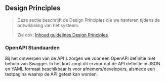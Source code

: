 ## Design Principles

> Deze sectie beschrijft de Design Principles die we hanteren tijdens de ontwikkeling van het systeem.
> 
> Zie ook: [Inhoud guidelines Design Principles](https://structurizr.com/help/documentation/principles)

### OpenAPI Standaarden

Bij het ontwerpen van de API's zorgen we voor een OpenAPI definitie met behulp van Swagger.
In het kort zorgt dit ervoor dat de API definitie in JSON en YAML formaat beschikbaar is voor afnemers/developers, alsmede een testpagina waarop de API getest kan worden.
